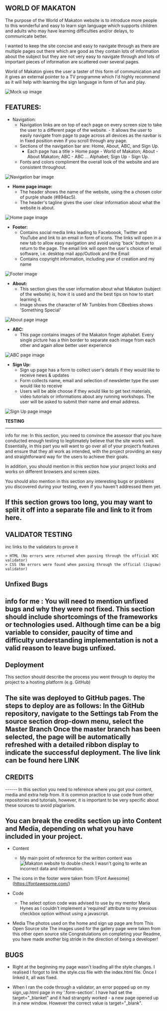 ## **WORLD OF MAKATON**

The purpose of the World of Makaton website is to introduce more people to this wonderful and easy to learn sign language which supports children and adults who may have learning difficulties and/or delays, to communicate better.

I wanted to keep the site concise and easy to navigate through as there are multiple pages out there which are good as they contain lots of information about the subject but they are not very easy to navigate through and lots of important pieces of information are scattered over several pages.

World of Makaton gives the user a taster of this form of communication and it gives an external pointer to a TV programme which I'd highly recommend as it will help with learning the sign language in form of fun and play. 


![Mock up image](wireframes/mockup.JPG)


<h2><strong>FEATURES:</strong></h2>
<a></a>

- Navigation: 
    - Navigation links are on top of each page on every screen size to take the user to a different page of the website.
          - It allows the user to easily navigate from page to page across all devices as the navbar is in fixed position even if you scroll through any page.
    - Sections of the navigation bar are: Home, About, ABC, and Sign Up.
        - Each page has a title > Home page - World of Makaton; About - About Makaton; ABC - ABC ... Alphabet; Sign Up - Sign Up.
    - Fonts and colors compliment the overall look of the website and are consistent throughout.

![Navigation bar image](wireframes/navbar.JPG)

- <strong>Home page image:</strong>
    - The header shows the name of the website, using the a chosen color of purple shade (#894ac5). 
    - The header's tagline gives the user clear information about what the website is about.

![Home page image](wireframes/home_image.jng)

- <strong>Footer:</strong>
    - Contains social media links leading to Faceboook, Twitter and YouTube and link to an email in form of icons. The links will open in a new tab to allow easy navigation and avoid using 'back' button to return to the page. The email link will open the user's choice of email software, i.e. desktop mail app/Outlook and the Email
    - Contains copyright information, including year of creation and my name

![Footer image](wireframes/footer.jpg)

- <strong>About:</strong>
    - This section gives the user information about what Makaton (subject of the website) is, how it is used and the best tips on how to start learning it.
    - Image shows the character of Mr Tumbles from CBeebies shows 'Something Special'

![About page image](wireframes/about_page.jpg)

- <strong>ABC:</strong>
    - This page contains images of the Makaton finger alphabet. Every single picture has a thin border to separate each image from each other and again allow better user experience

![ABC page image](wireframes/abc_page.PNG)

- <strong>Sign Up:</strong>
    - Sign up page has a form to collect user's details if they would like to receive news & updates
    - Form collects name, email and selection of newsletter type the user would like to receive
    - Users will be able choose if they would like to get text materials, video tutorials or informations about any running workshops. The user will be asked to submit their name and email address.

![Sign Up page image](wireframes/sign_up_page.PNG)


<strong>TESTING</strong>

------
info for me: In this section, you need to convince the assessor that you have conducted enough testing to legitimately believe that the site works well. Essentially, in this part you will want to go over all of your project’s features and ensure that they all work as intended, with the project providing an easy and straightforward way for the users to achieve their goals.

In addition, you should mention in this section how your project looks and works on different browsers and screen sizes.

You should also mention in this section any interesting bugs or problems you discovered during your testing, even if you haven't addressed them yet.

If this section grows too long, you may want to split it off into a separate file and link to it from here.
------

<h2><strong>VALIDATOR TESTING</strong></h2>

inc links to the validators to prove it

    > HTML (No errors were returned when passing through the official W3C validator) 
    > CSS (No errors were found when passing through the official (Jigsaw) validator)

Unfixed Bugs
------
info for me : You will need to mention unfixed bugs and why they were not fixed. This section should include shortcomings of the frameworks or technologies used. Although time can be a big variable to consider, paucity of time and difficulty understanding implementation is not a valid reason to leave bugs unfixed.
------

Deployment
------
This section should describe the process you went through to deploy the project to a hosting platform (e.g. GitHub)

The site was deployed to GitHub pages. The steps to deploy are as follows:
In the GitHub repository, navigate to the Settings tab
From the source section drop-down menu, select the Master Branch
Once the master branch has been selected, the page will be automatically refreshed with a detailed ribbon display to indicate the successful deployment.
The live link can be found here LINK
------

<h2><strong>CREDITS</strong></h2>
------
In this section you need to reference where you got your content, media and extra help from. It is common practice to use code from other repositories and tutorials, however, it is important to be very specific about these sources to avoid plagiarism.

You can break the credits section up into Content and Media, depending on what you have included in your project.
------

- Content
    - My main point of reference for the written content was ![Makaton website](https://makaton.org) to double check I wasn't going to write an incorrect data and information.  

- The icons in the footer were taken from ![Font Awesome] (https://fontawesome.com/)
- Code 
    - The select option code was advised to use by my mentor Maria Hynes as I couldn't implement a 'required' attribute to my previous checkbox option without using a javascript. 

- Media
The photos used on the home and sign up page are from This Open Source site
The images used for the gallery page were taken from this other open source site
Congratulations on completing your Readme, you have made another big stride in the direction of being a developer!

<h2><strong>BUGS</strong></h2>

-   Right at the beginning my page wasn't loading all the style changes. I realised I forgot to link the style.css file with the index.html file. Once I linked it, all was fixed.

-   When I ran the code through a validator, an error popped up on my sign_up.html page in my '.form-section'. I have had set the target="_blanket" and it had strangely worked - a new page opened up in a new window. However the correct value is target="_blank". 

